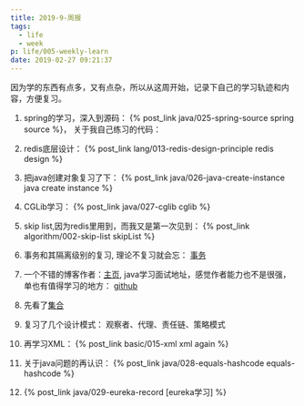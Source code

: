 ```yaml
---
title: 2019-9-周报
tags:
  - life
  - week
p: life/005-weekly-learn
date: 2019-02-27 09:21:37
---
```


因为学的东西有点多，又有点杂，所以从这周开始，记录下自己的学习轨迹和内容，方便复习。

1. spring的学习，深入到源码： {% post_link java/025-spring-source spring source %}， 关于我自己练习的代码：[]()

2. redis底层设计： {% post_link lang/013-redis-design-principle redis design %}

3. 把java创建对象复习了下： {% post_link java/026-java-create-instance java create instance %}

4. CGLib学习： {% post_link java/027-cglib cglib %}

5. skip list,因为redis里用到，而我又是第一次见到： {% post_link algorithm/002-skip-list skipList %}

6. 事务和其隔离级别的复习, 理论不复习就会忘： [事务](https://juejin.im/post/5b00c52ef265da0b95276091)

7. 一个不错的博客作者：[主页](https://juejin.im/user/59fbb2daf265da4319559f3a/posts), java学习面试地址，感觉作者能力也不是很强，单也有值得学习的地方： [github](https://github.com/Snailclimb/JavaGuide)
  1. 先看了[集合](https://github.com/Snailclimb/JavaGuide#java-%E9%9B%86%E5%90%88%E6%A1%86%E6%9E%B6)

8. 复习了几个设计模式： 观察者、代理、责任链、策略模式

9. 再学习XML： {% post_link basic/015-xml xml again %}

10. 关于java问题的再认识： {% post_link java/028-equals-hashcode equals-hashcode %}

11. {% post_link java/029-eureka-record [eureka学习] %}

